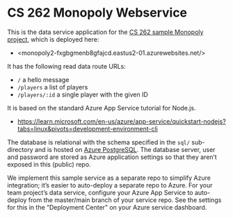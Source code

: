 # CS 262 Monopoly Webservice

This is the data service application for the 
[CS 262 sample Monopoly project](https://github.com/calvin-cs262-organization/monopoly-project),
 which is deployed here:
          
- <monopoly2-fxgbgmenb8gfajcd.eastus2-01.azurewebsites.net/>

It has the following read data route URLs:
- `/` a hello message
- `/players` a list of players
- `/players/:id` a single player with the given ID

It is based on the standard Azure App Service tutorial for Node.js.

- <https://learn.microsoft.com/en-us/azure/app-service/quickstart-nodejs?tabs=linux&pivots=development-environment-cli>  

The database is relational with the schema specified in the `sql/` sub-directory
and is hosted on [Azure PostgreSQL](https://azure.microsoft.com/en-us/products/postgresql/).
The database server, user and password are stored as Azure application settings so that they 
aren&rsquo;t exposed in this (public) repo.

We implement this sample service as a separate repo to simplify Azure integration;
it&rsquo;s easier to auto-deploy a separate repo to Azure. For your team project&rsquo;s 
data service, configure your Azure App Service to auto-deploy from the master/main branch 
of your service repo. See the settings for this in the &ldquo;Deployment Center&rdquo; 
on your Azure service dashboard.
 
